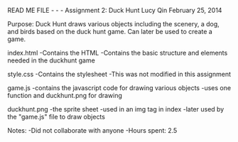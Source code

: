 READ ME FILE - - - Assignment 2: Duck Hunt
Lucy Qin
February 25, 2014

Purpose: Duck Hunt draws various objects including the scenery, a dog, and birds based on the duck hunt game. Can later be used to create a game.

index.html
-Contains the HTML 
-Contains the basic structure and elements needed in the duckhunt game

style.css
-Contains the stylesheet 
-This was not modified in this assignment

game.js
-contains the javascript code for drawing various objects
-uses one function and duckhunt.png for drawing

duckhunt.png
-the sprite sheet
-used in an img tag in index
-later used by the "game.js" file to draw objects

Notes:
-Did not collaborate with anyone
-Hours spent: 2.5
